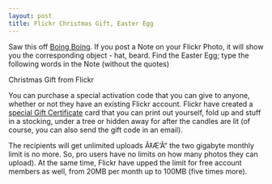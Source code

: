 ```yaml
---
layout: post
title: Flickr Christmas Gift, Easter Egg
---
```


Saw this off [Boing Boing](http://www.boingboing.net/2006/12/12/flickrs_excellent_xm.html). If you post a Note on your Flickr Photo, it will show you the corresponding object - hat, beard. Find the Easter Egg; type the following words in the Note (without the quotes)

Christmas Gift from Flickr

You can purchase a special activation code that you can give to anyone, whether or not they have an existing Flickr account. Flickr have created a [special Gift Certificate](http://www.flickr.com/gift/) card that you can print out yourself, fold up and stuff in a stocking, under a tree or hidden away for after the candles are lit (of course, you can also send the gift code in an email).

The recipients will get unlimited uploads Ã‡Æ’Ã“ the two gigabyte monthly limit is no more. So, pro users have no limits on how many photos they can upload). At the same time, Flickr have upped the limit for free account members as well, from 20MB per month up to 100MB (five times more).